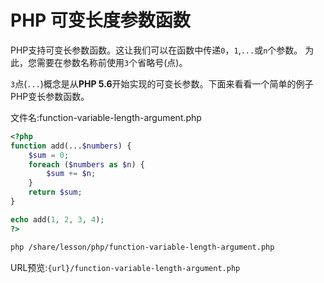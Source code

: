 # PHP 可变长度参数函数

PHP支持可变长参数函数。这让我们可以在函数中传递`0`，`1`,`...`或`n`个参数。 为此，您需要在参数名称前使用`3`个省略号(点)。

`3`点(`...`)概念是从**PHP 5.6**开始实现的可变长参数。下面来看看一个简单的例子PHP变长参数函数。

文件名:function-variable-length-argument.php

```php
<?php  
function add(...$numbers) {  
    $sum = 0;  
    foreach ($numbers as $n) {  
        $sum += $n;  
    }  
    return $sum;  
}  

echo add(1, 2, 3, 4);  
?>
```

```bash
php /share/lesson/php/function-variable-length-argument.php
```

URL预览:`{url}/function-variable-length-argument.php`